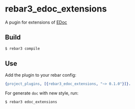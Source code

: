 # rebar3_edoc_extensions

A pugin for extensions of [EDoc](https://www.erlang.org/doc/apps/edoc/chapter.html)

## Build

```sh
$ rebar3 compile
```

## Use

Add the plugin to your rebar config:

```erlang
{project_plugins, [{rebar3_edoc_extensions, "~> 0.1.0"}]}.
```

For generate `doc` with new style, run:
```sh
$ rebar3 edoc_extensions
```
